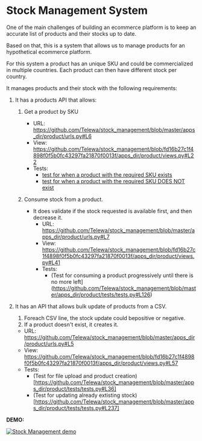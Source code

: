 # Stock Management System

One of the main challenges of building an ecommerce platform is to keep an accurate list of products and their stocks up to date.

Based on that, this is a system that allows us to manage products for an hypothetical ecommerce platform.

For this system a product has an unique SKU and could be commercialized in multiple countries. Each product can then have different stock per country.

It manages products and their stock with the following requirements:

1. It has a products API that allows:
   1. Get a product by SKU
      - URL: https://github.com/Telewa/stock_management/blob/master/apps_dir/product/urls.py#L6
      - View: https://github.com/Telewa/stock_management/blob/fd16b27c1f4898f0f5b0fc43297fa21870f0013f/apps_dir/product/views.py#L22
      - Tests:
        - [test for when a product with the required SKU exists](https://github.com/Telewa/stock_management/blob/master/apps_dir/product/tests/tests.py#L87)
        - [test for when a product with the required SKU DOES NOT exist](https://github.com/Telewa/stock_management/blob/master/apps_dir/product/tests/tests.py#L106)

   2. Consume stock from a product.
      - It does validate if the stock requested is available first, and then decrease it.
        - URL: https://github.com/Telewa/stock_management/blob/master/apps_dir/product/urls.py#L7
        - View: https://github.com/Telewa/stock_management/blob/fd16b27c1f4898f0f5b0fc43297fa21870f0013f/apps_dir/product/views.py#L41
        - Tests:
          - (Test for consuming a product progressively until there is no more left](https://github.com/Telewa/stock_management/blob/master/apps_dir/product/tests/tests.py#L126)

2. It has an API that allows bulk update of products from a CSV.
   1. Foreach CSV line, the stock update could bepositive or negative.
   2. If a product doesn't exist, it creates it.
    - URL: https://github.com/Telewa/stock_management/blob/master/apps_dir/product/urls.py#L5
    - View: https://github.com/Telewa/stock_management/blob/fd16b27c1f4898f0f5b0fc43297fa21870f0013f/apps_dir/product/views.py#L57
    - Tests:
      - (Test for file upload and product creation)[https://github.com/Telewa/stock_management/blob/master/apps_dir/product/tests/tests.py#L36]
      - (Test for updating already extisting stock)[https://github.com/Telewa/stock_management/blob/master/apps_dir/product/tests/tests.py#L237]

**DEMO:**

[![Stock Management demo](https://user-images.githubusercontent.com/3075901/179489221-b71a910e-5911-4fe7-882f-ff5a5f37c3c4.png)](https://youtu.be/7ThatZHUPpo)
